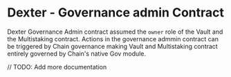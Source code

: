 # Dexter - Governance admin Contract

Dexter Governance Admin contract assumed the `owner` role of the Vault and the Multistaking contract.
Actions in the governance admmin contract can be triggered by Chain governance making Vault and Multistaking contract entirely governed by Chain's native Gov module.

// TODO: Add more documentation